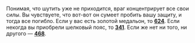 Понимая, что шутить уже не приходится, враг концентрирует все свои силы. Вы чувствуете, что вот-вот он сумеет пробить вашу защиту, и тогда все погибло. Если у вас есть золотой медальон, то [**624**](#n_624). Если некогда вы приобрели шелковый пояс, то [**341**](#n_341). Если же нет ни того, ни другого — [**468**](#n_468).

